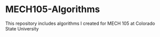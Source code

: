 # MECH105-Algorithms
This repository includes algorithms I created for MECH 105 at Colorado State University
